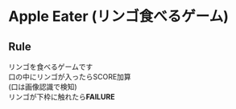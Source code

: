 # Apple Eater (リンゴ食べるゲーム)
## Rule
リンゴを食べるゲームです  
口の中にリンゴが入ったらSCORE加算  
(口は画像認識で検知)  
リンゴが下枠に触れたら**FAILURE**  